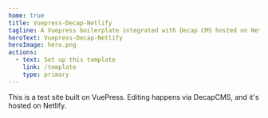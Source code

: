 ```yaml
---
home: true
title: Vuepress-Decap-Netlify
tagline: A Vuepress boilerplate integrated with Decap CMS hosted on Netlify
heroText: Vuepress-Decap-Netlify
heroImage: hero.png
actions:
  - text: Set up this template
    link: /template
    type: primary
---
```


<div class="center">
<div class="spaced">
  This is a test site built on VuePress. Editing happens via DecapCMS, and it's hosted on Netlify.
</div>
</div>
